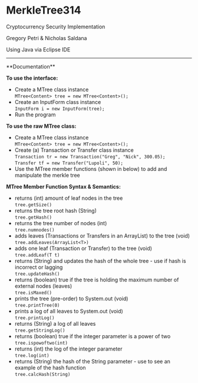 # MerkleTree314
Cryptocurrency Security Implementation

Gregory Petri & Nicholas Saldana

Using Java via Eclipse IDE
<hr></hr>
**Documentation**

__To use the interface:__

* Create a MTree class instance</br>
`MTree<Content> tree = new MTree<Content>();`</br>
* Create an InputForm class instance</br>
`InputForm i = new InputForm(tree);`</br>
* Run the program</br>


__To use the raw MTree class:__

* Create a MTree class instance</br>
`MTree<Content> tree = new MTree<Content>();`</br>
* Create (a) Transaction or Transfer class instance</br>
`Transaction tr = new Transaction("Greg", "Nick", 300.05);`</br>
`Transfer tf = new Transfer("Lupoli", 50);`</br>
* Use the MTree member functions (shown in below) to add and manipulate the merkle tree</br>

__MTree Member Function Syntax & Semantics:__
* returns (int) amount of leaf nodes in the tree</br>
`tree.getSize()`</br>
* returns the tree root hash (String)</br>
`tree.getHash()`</br>
* returns the tree number of nodes (int)</br>
`tree.numnodes()`</br>
* adds leaves (Transactions or Transfers in an ArrayList<T>) to the tree (void)</br>
`tree.addLeaves(ArrayList<T>)`</br>
* adds one leaf (Transaction or Transfer) to the tree (void) </br>
`tree.addLeaf(T t)`</br>
* returns (String) and updates the hash of the whole tree - use if hash is incorrect or lagging</br>
`tree.updateHash()`</br>
* returns (boolean) true if the tree is holding the maximum number of external nodes (leaves)</br>
`tree.isMaxed()`</br>
* prints the tree (pre-order) to System.out (void)</br>
`tree.printTree(0)`</br>
* prints a log of all leaves to System.out (void)</br>
`tree.printLog()`</br>
* returns (String) a log of all leaves</br>
`tree.getStringLog()`</br>
* returns (boolean) true if the integer parameter is a power of two</br>
`tree.ispowoftwo(int)`</br>
* returns (int) the log of the integer parameter</br>
`tree.log(int)`</br>
* returns (String) the hash of the String parameter - use to see an example of the hash function</br>
`tree.calcHash(String)`</br>
